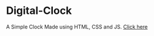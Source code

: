 # Digital-Clock
A Simple Clock Made using HTML, CSS and JS.
[Click here](https://arunjos2000.github.io/Digital-Clock/)
